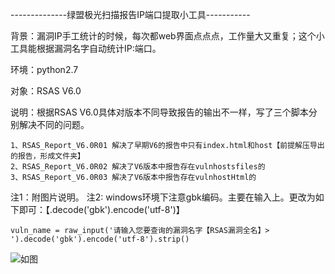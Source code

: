--------------绿盟极光扫描报告IP端口提取小工具-----------

背景：漏洞IP手工统计的时候，每次都web界面点点点，工作量大又重复；这个小工具能根据漏洞名字自动统计IP:端口。

环境：python2.7

对象：RSAS V6.0

说明：根据RSAS V6.0具体对版本不同导致报告的输出不一样，写了三个脚本分别解决不同的问题。

    1、RSAS_Report_V6.0R01 解决了早期V6的报告中只有index.html和host【前提解压导出的报告，形成文件夹】
    2、RSAS_Report_V6.0R02 解决了V6版本中报告存在vulnhostsfiles的
    3、RSAS_Report_V6.0R03 解决了V6版本中报告存在vulnhostHtml的

注1：附图片说明。
注2: windows环境下注意gbk编码。主要在输入上。更改为如下即可：【.decode('gbk').encode('utf-8')】
    
    vuln_name = raw_input('请输入您要查询的漏洞名字【RSAS漏洞全名】> ').decode('gbk').encode('utf-8').strip()
    
![如图](https://github.com/RayScri/RSAS-V6.0-Report_Out/blob/master/test002.jpg)
